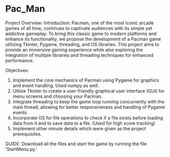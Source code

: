 # Pac_Man
Project Overview:
Introduction: Pacman, one of the most iconic arcade games of all time, continues to captivate audiences with its simple yet addictive gameplay. To bring this classic game to modern platforms and enhance its functionality, we propose the development of a Pacman game utilizing Tkinter, Pygame, threading, and OS libraries. This project aims to provide an immersive gaming experience while also exploring the integration of multiple libraries and threading techniques for enhanced performance.

Objectives:
1. Implement the core mechanics of Pacman using Pygame for graphics and event handling. Used numpy as well.
2. Utilize Tkinter to create a user-friendly graphical user interface (GUI) for menu screens and choosing your Pacman.
3. Integrate threading to keep the game loop running concurrently with the main thread, allowing for better responsiveness and handling of Pygame events
4. Incorporate OS for file operations to check if a file exists before loading data from it and to save data to a file. (Used for high score tracking)
5. Implement other minute details which were given as the project prerequisites.

GUIDE:
Download all the files and start the game by running the file 'StartMenu.py.'
